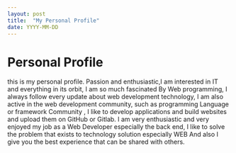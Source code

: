 ```yaml
---
layout: post
title:  "My Personal Profile"
date: YYYY-MM-DD
---
```


# Personal Profile

this is my personal profile.
Passion and enthusiastic,I am interested in IT and everything in its orbit, I am so much fascinated By Web programming, I always follow every
update about web development technology, I am also active in the web development community, such as programming Language or framework Community
, I like to develop applications and build websites and upload them on GitHub or Gitlab. I am very enthusiastic and very enjoyed my job as
a Web Developer especially the back end, I like to solve the problem that exists to technology solution especially WEB And also I give you the
best experience that can be shared with others.


